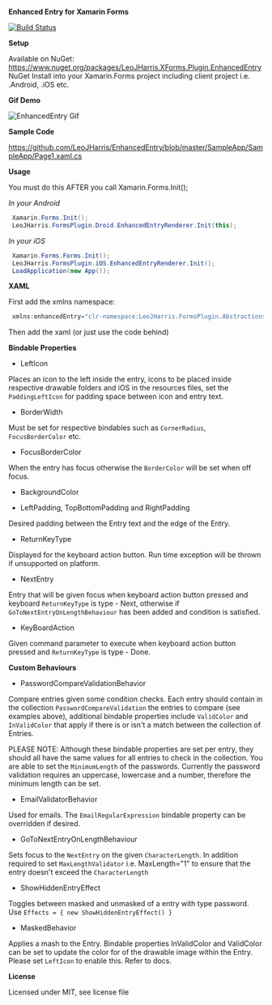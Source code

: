**Enhanced Entry for Xamarin Forms**

[![Build Status](https://www.bitrise.io/app/7f1dafa3432c4b0f/status.svg?token=q5DIlKQd3GcOeNAipGvxKQ&branch=master)](https://www.bitrise.io/app/7f1dafa3432c4b0f)

**Setup**

Available on NuGet: https://www.nuget.org/packages/LeoJHarris.XForms.Plugin.EnhancedEntry NuGet Install into your Xamarin.Forms project including client project i.e. .Android, .iOS etc.

**Gif Demo**

![EnhancedEntry Gif](https://github.com/LeoJHarris/EnhancedEntry/blob/master/GithubFiles/gif.gif)

**Sample Code**

https://github.com/LeoJHarris/EnhancedEntry/blob/master/SampleApp/SampleApp/Page1.xaml.cs

**Usage**

You must do this AFTER you call Xamarin.Forms.Init();

_In your Android_

```csharp
 Xamarin.Forms.Init();
 LeoJHarris.FormsPlugin.Droid.EnhancedEntryRenderer.Init(this);
```
          
_In your iOS_

```csharp
 Xamarin.Forms.Forms.Init(); 
 LeoJHarris.FormsPlugin.iOS.EnhancedEntryRenderer.Init();
 LoadApplication(new App());
```
    
**XAML**

First add the xmlns namespace:

```csharp
 xmlns:enhancedEntry="clr-namespace:LeoJHarris.FormsPlugin.Abstractions;assembly=LeoJHarris.FormsPlugin.Abstractions"
```

Then add the xaml (or just use the code behind)
    
**Bindable Properties**

* LeftIcon

Places an icon to the left inside the entry, icons to be placed inside respective drawable folders and iOS in the resources files, set the `PaddingLeftIcon` for padding space between icon and entry text.

* BorderWidth

Must be set for respective bindables such as `CornerRadius`, `FocusBorderColor` etc.

* FocusBorderColor

When the entry has focus otherwise the `BorderColor` will be set when off focus.

* BackgroundColor

* LeftPadding, TopBottomPadding and RightPadding

Desired padding between the Entry text and the edge of the Entry.
 
* ReturnKeyType

Displayed for the keyboard action button. Run time exception will be thrown if unsupported on platform.

* NextEntry

Entry that will be given focus when keyboard action button pressed and keyboard `ReturnKeyType` is type - Next, otherwise if `GoToNextEntryOnLengthBehaviour` has been added and condition is satisfied.

* KeyBoardAction

Given command parameter to execute when keyboard action button pressed and `ReturnKeyType` is type - Done.

**Custom Behaviours** 

* PasswordCompareValidationBehavior

Compare entries given some condition checks. Each entry should contain in the collection `PasswordCompareValidation` the entries to compare (see examples above), additional bindable properties include `ValidColor` and `InValidColor` that apply if there is or isn't a match between the collection of Entries. 

PLEASE NOTE: Although these bindable properties are set per entry, they should all have the same values for all entries to check in the collection. You are able to set the `MinimumLength` of the passwords. Currently the password validation requires an uppercase, lowercase and a number, therefore the minimum length can be set.

* EmailValidatorBehavior

Used for emails. The `EmailRegularExpression` bindable property can be overridden if desired.

* GoToNextEntryOnLengthBehaviour

Sets focus to the `NextEntry` on the given `CharacterLength`. In addition required to set `MaxLengthValidator` i.e. MaxLength="1" to ensure that the entry doesn't exceed the `CharacterLength`

* ShowHiddenEntryEffect

Toggles between masked and unmasked of a entry with type password. Use `Effects = { new ShowHiddenEntryEffect() }`

* MaskedBehavior

Applies a mash to the Entry. Bindable properties InValidColor and ValidColor can be set to update the color for of the drawable image within the Entry. Please set `LeftIcon` to enable this. Refer to docs. 

**License**

Licensed under MIT, see license file
